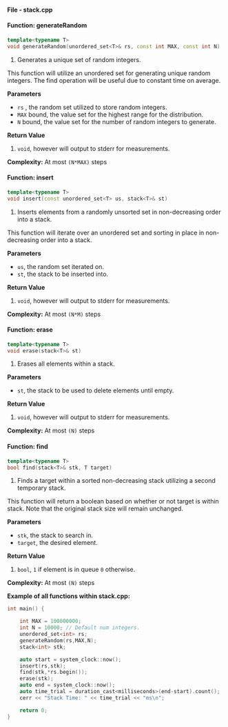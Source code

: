 #### File - stack.cpp


#### Function: generateRandom

```cpp
template<typename T>
void generateRandom(unordered_set<T>& rs, const int MAX, const int N)
```

1) Generates a unique set of random integers.

This function will utilize an unordered set for generating
unique random integers. The find operation will be useful due to
constant time on average.

**Parameters**
- `rs` , the random set utilized to store random integers.
- `MAX` bound, the value set for the highest range for the distribution.
- `N` bound, the value set for the number of random integers to generate.

**Return Value**

1) `void`, however will output to stderr for measurements.

**Complexity:** At most `(N*MAX)` steps

#### Function: insert
```cpp
template<typename T>
void insert(const unordered_set<T> us, stack<T>& st)
```
1) Inserts elements from a randomly unsorted set in non-decreasing order into a stack.

This function will iterate over an unordered set and sorting in place in non-decreasing order into a stack.

**Parameters**
- `us`, the random set iterated on.
- `st`, the stack to be inserted into.

**Return Value**

1) `void`, however will output to stderr for measurements.

**Complexity:** At most `(N*M)` steps

#### Function: erase
```cpp
template<typename T>
void erase(stack<T>& st)
```
1) Erases all elements within a stack.

**Parameters**
- `st`, the stack to be used to delete elements until empty.

**Return Value**

1) `void`, however will output to stderr for measurements.

**Complexity:** At most `(N)` steps

#### Function: find

```cpp
template<typename T>
bool find(stack<T>& stk, T target)
```

1) Finds a target within a sorted non-decreasing stack utilizing a second temporary stack.

This function will return a boolean based on whether or not target is within stack. Note that the original stack size will remain unchanged.

**Parameters**
- `stk`, the stack to search in.
- `target`, the desired element.

**Return Value**

1) `bool`, `1` if element is in queue `0` otherwise.

**Complexity:** At most `(N)` steps

**Example of all functions within stack.cpp:**
```cpp
int main() {

    int MAX = 100000000;
    int N = 10000; // Default num integers.
    unordered_set<int> rs;
    generateRandom(rs,MAX,N);
    stack<int> stk;

    auto start = system_clock::now();
    insert(rs,stk);
    find(stk,*rs.begin());
    erase(stk);
    auto end = system_clock::now();
    auto time_trial = duration_cast<milliseconds>(end-start).count();
    cerr << "Stack Time: " << time_trial << "ms\n";

    return 0;
}
```
